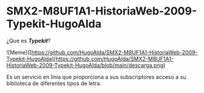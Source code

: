 # SMX2-M8UF1A1-HistoriaWeb-2009-Typekit-HugoAlda

¿Que es _**Typekit**_?

![Meme]([https://github.com/HugoAlda/SMX2-M8UF1A1-HistoriaWeb-2009-Typekit-HugoAlda](https://github.com/HugoAlda/SMX2-M8UF1A1-HistoriaWeb-2009-Typekit-HugoAlda/blob/main/descarga.png)

Es un servicio en línia que proporciona a sus subscriptores acceso a su biblioteca de diferentes tipos de letra.
